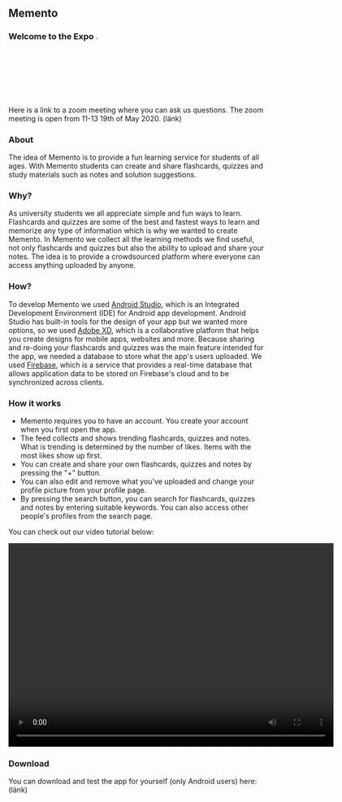 ## Memento

### Welcome to the Expo  <img width='3%' src="hatt.png?raw=true"/> 

Here is a link to a zoom meeting where you can ask us questions. The zoom meeting is open from 11-13 19th of May 2020. 
(länk)

### About
The idea of Memento is to provide a fun learning service for students of all ages. With Memento students can create and share flashcards, quizzes and study materials such as notes and solution suggestions. 

### Why?
As university students we all appreciate simple and fun ways to learn. Flashcards and quizzes are some of the best and fastest ways to learn and memorize any type of information which is why we wanted to create Memento. In Memento we collect all the learning methods we find useful, not only flashcards and quizzes but also the ability to upload and share your notes. The idea is to provide a crowdsourced platform where everyone can access anything uploaded by anyone.

### How? 
To develop Memento we used [Android Studio](https://developer.android.com/), which is an Integrated Development Environment (IDE) for Android app development. Android Studio has built-in tools for the design of your app but we wanted more options, so we used [Adobe XD](https://www.adobe.com/se/products/xd.html), which is a collaborative platform that helps you create designs for mobile apps, websites and more. Because sharing and re-doing your flashcards and quizzes was the main feature intended for the app, we needed a database to store what the app's users uploaded. We used [Firebase](https://firebase.google.com/), which is a service that provides a real-time database that allows application data to be stored on Firebase's cloud and to be synchronized across clients.

### How it works
* Memento requires you to have an account. You create your account when you first open the app.
* The feed collects and shows trending flashcards, quizzes and notes. What is trending is determined by the number of likes. Items with the most likes show up first.
* You can create and share your own flashcards, quizzes and notes by pressing the "+" button.
* You can also edit and remove what you've uploaded and change your profile picture from your profile page.
* By pressing the search button, you can search for flashcards, quizzes and notes by entering suitable keywords. You can also access other people's profiles from the search page.

You can check out our video tutorial below:

<video src="Memento trailer.mp4" width="640" height="400" controls preload></video>

### Download

You can download and test the app for yourself (only Android users) here:
(länk)
